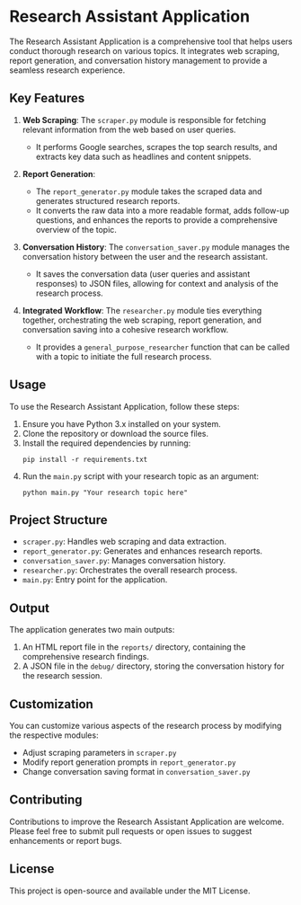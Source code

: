 # Research Assistant Application

The Research Assistant Application is a comprehensive tool that helps users conduct thorough research on various topics. It integrates web scraping, report generation, and conversation history management to provide a seamless research experience.

## Key Features

1. **Web Scraping**: The `scraper.py` module is responsible for fetching relevant information from the web based on user queries.

   - It performs Google searches, scrapes the top search results, and extracts key data such as headlines and content snippets.

2. **Report Generation**:

   - The `report_generator.py` module takes the scraped data and generates structured research reports.
   - It converts the raw data into a more readable format, adds follow-up questions, and enhances the reports to provide a comprehensive overview of the topic.

3. **Conversation History**: The `conversation_saver.py` module manages the conversation history between the user and the research assistant.

   - It saves the conversation data (user queries and assistant responses) to JSON files, allowing for context and analysis of the research process.

4. **Integrated Workflow**: The `researcher.py` module ties everything together, orchestrating the web scraping, report generation, and conversation saving into a cohesive research workflow.
   - It provides a `general_purpose_researcher` function that can be called with a topic to initiate the full research process.

## Usage

To use the Research Assistant Application, follow these steps:

1. Ensure you have Python 3.x installed on your system.
2. Clone the repository or download the source files.
3. Install the required dependencies by running:
   ```
   pip install -r requirements.txt
   ```
4. Run the `main.py` script with your research topic as an argument:
   ```
   python main.py "Your research topic here"
   ```

## Project Structure

- `scraper.py`: Handles web scraping and data extraction.
- `report_generator.py`: Generates and enhances research reports.
- `conversation_saver.py`: Manages conversation history.
- `researcher.py`: Orchestrates the overall research process.
- `main.py`: Entry point for the application.

## Output

The application generates two main outputs:

1. An HTML report file in the `reports/` directory, containing the comprehensive research findings.
2. A JSON file in the `debug/` directory, storing the conversation history for the research session.

## Customization

You can customize various aspects of the research process by modifying the respective modules:

- Adjust scraping parameters in `scraper.py`
- Modify report generation prompts in `report_generator.py`
- Change conversation saving format in `conversation_saver.py`

## Contributing

Contributions to improve the Research Assistant Application are welcome. Please feel free to submit pull requests or open issues to suggest enhancements or report bugs.

## License

This project is open-source and available under the MIT License.
